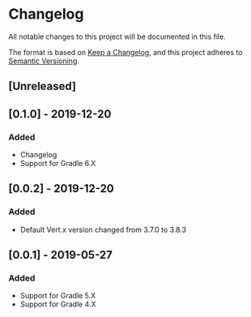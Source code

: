 # Changelog

All notable changes to this project will be documented in this file.

The format is based on [Keep a Changelog](https://keepachangelog.com/en/1.0.0/),
and this project adheres to [Semantic Versioning](https://semver.org/spec/v2.0.0.html).

## [Unreleased]

## [0.1.0] - 2019-12-20

### Added
- Changelog
- Support for Gradle 6.X

## [0.0.2] - 2019-12-20

### Added
- Default Vert.x version changed from 3.7.0 to 3.8.3

## [0.0.1] - 2019-05-27

### Added
- Support for Gradle 5.X
- Support for Gradle 4.X